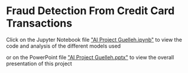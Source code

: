 # Fraud Detection From Credit Card Transactions

Click on the Jupyter Notebook file ["AI Project Guelleh.ipynb"](AI%20Project%20Guelleh.ipynb) to view the code and analysis of the different models used

or on the PowerPoint file ["AI Project Guelleh.pptx"](AI%20Project%20Guelleh.pptx) to view the overall presentation of this project
